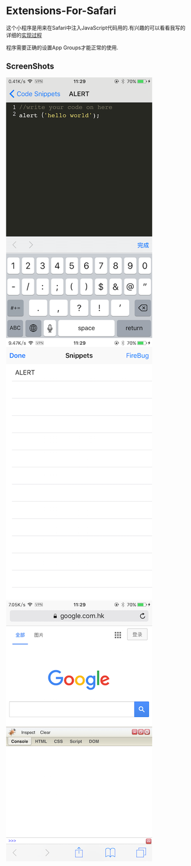 # Extensions-For-Safari

这个小程序是用来在Safari中注入JavaScript代码用的.有兴趣的可以看看我写的详细的[实现过程](http://kanam.me/2016/08/30/2016-08-30/)
  
程序需要正确的设置App Groups才能正常的使用.

## ScreenShots
![](https://raw.githubusercontent.com/JNTian/Extensions-For-Safari/master/screenshot1.PNG)
![](https://raw.githubusercontent.com/JNTian/Extensions-For-Safari/master/screenshot2.PNG)
![](https://raw.githubusercontent.com/JNTian/Extensions-For-Safari/master/screenshot3.PNG)

